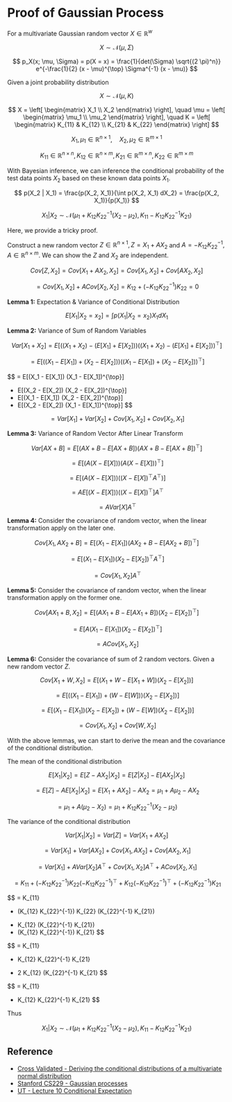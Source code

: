 # Proof of Gaussian Process

For a multivariate Gaussian random vector $X \in \mathbb{R}^{w}$

$$
X \sim \mathcal{N}(\mu, \Sigma)
$$

$$
p_X(x; \mu, \Sigma) = p(X = x) = \frac{1}{det(\Sigma) \sqrt{(2 \pi)^n}} e^{-\frac{1}{2} (x - \mu)^{\top} \Sigma^{-1} (x - \mu)}
$$

Given a joint probability distribution

$$
X \sim \mathcal{N}(\mu, K)
$$

$$
X
= \left[
    \begin{matrix}
        X_1 \\
        X_2
    \end{matrix}
\right], \quad
\mu 
= \left[
    \begin{matrix}
        \mu_1 \\
        \mu_2
    \end{matrix}
\right], \quad
K
= \left[
    \begin{matrix}
        K_{11} & K_{12} \\
        K_{21} & K_{22}
    \end{matrix}
\right]
$$

$$
X_1, \mu_1 \in \mathbb{R}^{n \times 1}, \quad X_2, \mu_2 \in \mathbb{R}^{m \times 1}
$$

$$
K_{11} \in \mathbb{R}^{n \times n}, K_{12} \in \mathbb{R}^{n \times m}, K_{21} \in \mathbb{R}^{m \times n}, K_{22} \in \mathbb{R}^{m \times m}
$$

With Bayesian inference, we can inference the conditional probability of  the test data points $X_2$ based on these known data points $X_1$.

$$
p(X_2 | X_1) = \frac{p(X_2, X_1)}{\int p(X_2, X_1) dX_2} =  \frac{p(X_2, X_1)}{p(X_1)}
$$

$$
X_1 | X_2 \sim \mathcal{N}(\mu_1 + K_{12} K_{22}^{-1} (X_2 - \mu_2), K_{11} - K_{12} K_{22}^{-1} K_{21})
$$

Here, we provide a tricky proof.

Construct a new random vector $Z \in \mathbb{R}^{n \times 1}, Z = X_1 + A X_2$ and $A = - K_{12} K_{22}^{-1}, A \in \mathbb{R}^{n \times m}$. We can show the $Z$ and $X_2$ are independent.

$$
Cov[Z, X_2] = Cov[X_1 + A X_2, X_2] = Cov[X_1, X_2] + Cov[A X_2, X_2]
$$

$$
= Cov[X_1, X_2] + A Cov[X_2, X_2] = K_{12} + (- K_{12} K_{22}^{-1}) K_{22} = 0
$$

**Lemma 1:** Expectation & Variance of Conditional Distribution

$$
E[X_1 | X_2 = x_2] = \int p(X_1 | X_2 = x_2) X_1 d X_1
$$

**Lemma 2:** Variance of Sum of Random Variables

$$
Var[X_1 + X_2] = E[((X_1 + X_2) - (E[X_1] + E[X_2]))((X_1 + X_2) - (E[X_1] + E[X_2]))^{\top}]
$$

$$
= E[((X_1 - E[X_1]) + (X_2 - E[X_2])) ((X_1 - E[X_1]) + (X_2 - E[X_2]))^{\top}]
$$

$$
= E[(X_1 - E[X_1]) (X_1 - E[X_1])^{\top}] 
+ E[(X_2 - E[X_2]) (X_2 - E[X_2])^{\top}] 
+ E[(X_1 - E[X_1]) (X_2 - E[X_2])^{\top}] 
+ E[(X_2 - E[X_2]) (X_1 - E[X_1])^{\top}]
$$

$$
= Var[X_1] + Var[X_2] + Cov[X_1, X_2] + Cov[X_2, X_1]
$$

**Lemma 3:** Variance of Random Vector After Linear Transform

$$
Var[A X + B] = E[(A X + B - E[A X + B]) (A X + B - E[A X + B])^{\top}]
$$

$$
= E[(A (X - E[X])) (A (X - E[X]))^{\top}]
$$

$$
= E[(A (X - E[X])) ((X - E[X])^{\top} A^{\top})]
$$

$$
= A E[(X - E[X])) ((X - E[X])^{\top}] A^{\top}
$$

$$
= A Var[X] A^{\top}
$$

**Lemma 4:** Consider the covariance of  random vector, when the linear transformation apply on the later one.

$$
Cov[X_1, A X_2 + B] = E[(X_1 - E[X_1]) (A X_2 + B- E[A X_2 + B])^{\top}]
$$

$$
= E[(X_1 - E[X_1]) (X_2 - E[X_2])^{\top} A^{\top}]
$$

$$
= Cov[X_1, X_2] A^{\top}
$$

**Lemma 5:** Consider the covariance of  random vector, when the linear transformation apply on the former one.

$$
Cov[AX_1 + B, X_2] = E[(A X_1 + B- E[A X_1 + B]) (X_2 - E[X_2])^{\top}]
$$

$$
= E[A (X_1 - E[X_1]) (X_2 - E[X_2])^{\top}]
$$

$$
= A Cov[X_1, X_2]
$$

**Lemma 6:** Consider the covariance of sum of 2 random vectors. Given a new random vector $Z$.

$$
Cov[X_1 + W, X_2] = E[(X_1 + W - E[X_1 + W]) (X_2 - E[X_2])]
$$

$$
= E[((X_1 - E[X_1 ]) + (W - E[W])) (X_2 - E[X_2])]
$$

$$
= E[(X_1 - E[X_1 ])(X_2 - E[X_2]) + (W - E[W])(X_2 - E[X_2])]
$$

$$
= Cov[X_1, X_2] + Cov[W, X_2]
$$

With the above lemmas, we can start to derive the mean and the covariance of the conditional distribution. 

The mean of the conditional distribution

$$
E[X_1 | X_2] = E[Z - A X_2 | X_2] = E[Z | X_2] - E[A X_2 | X_2]
$$

$$
= E[Z] - A E[X_2 | X_2] = E[X_1 + A X_2] - A X_2 = \mu_1 + A \mu_2 - A X_2
$$

$$
= \mu_1 + A (\mu_2 - X_2) = \mu_1 + K_{12} K_{22}^{-1} (X_2 - \mu_2)
$$

The variance of the conditional distribution

$$
Var[X_1 | X_2] = Var[Z] = Var[X_1 + A X_2]
$$

$$
= Var[X_1] + Var[A X_2] + Cov[X_1, A X_2] + Cov[A X_2, X_1]
$$

$$
= Var[X_1] + A Var[X_2] A^{\top} + Cov[X_1, X_2] A^{\top} + A Cov[X_2, X_1]
$$

$$
= K_{11} + (- K_{12} K_{22}^{-1}) K_{22} (- K_{12} K_{22}^{-1})^{\top} + K_{12} (- K_{12} K_{22}^{-1})^{\top} + (- K_{12} K_{22}^{-1}) K_{21}
$$

$$
= K_{11} 
+ (K_{12} K_{22}^{-1}) K_{22} (K_{22}^{-1} K_{21}) 
- K_{12} (K_{22}^{-1} K_{21}) 
- (K_{12} K_{22}^{-1}) K_{21}
$$

$$
= K_{11} 
+ K_{12} K_{22}^{-1} K_{21}
- 2 K_{12} (K_{22}^{-1} K_{21} 
$$

$$
= K_{11} 
- K_{12} K_{22}^{-1} K_{21}
$$

Thus

$$
X_1 | X_2 \sim \mathcal{N}(\mu_1 + K_{12} K_{22}^{-1} (X_2 - \mu_2), K_{11} - K_{12} K_{22}^{-1} K_{21})
$$

## Reference

- [Cross Validated - Deriving the conditional distributions of a multivariate normal distribution](https://stats.stackexchange.com/questions/30588/deriving-the-conditional-distributions-of-a-multivariate-normal-distribution)
- [Stanford CS229 - Gaussian processes](http://cs229.stanford.edu/section/cs229-gp.pdf)
- [UT - Lecture 10 Conditional Expectation](https://web.ma.utexas.edu/users/gordanz/notes/conditional_expectation.pdf)